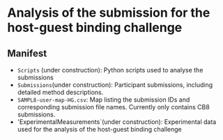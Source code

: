 # Analysis of the submission for the host-guest binding challenge

## Manifest

- `Scripts` (under construction): Python scripts used to analyse the submissions
- `Submissions`(under construction): Participant submissions, including detailed method descriptions.
- `SAMPL8-user-map-HG.csv`: Map listing the submission IDs and corresponding submission file names. Currently only contains CB8 submissions.
- 'ExperimentalMeasurements`(under construction): Experimental data used for the analysis of the host-guest binding challenge 

